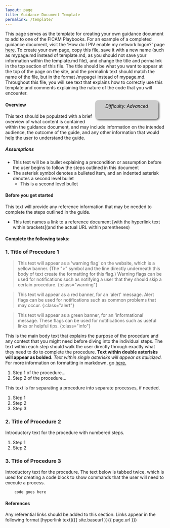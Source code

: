 ```yaml
---
layout: page
title: Guidance Document Template
permalink: /template/
---
```

This page serves as the template for creating your own guidance document to add to one of the FICAM Playbooks. For an example of a completed guidance document, visit the 'How do I PIV enable my network logon?' page [here]({{site.piv_playbook_gh_url}}/devconfig/15_network/). To create your own page, copy this file, save it with a new name (such as mypage.md instead of template.md, as you should not save your information within the template.md file), and change the title and permalink in the top section of this file. The title should be what you want to appear at the top of the page on the site, and the permalink text should match the name of the file, but in the format /mypage/ instead of mypage.md. Throughout this file, you will see text that explains how to correctly use this template and comments explaining the nature of the code that you will encounter.

<!--- For example, this code denotes a comment, and information written inside of it will not appear on the website but can be used as a reference for others viewing the file. -->

<!--- The code below allows for the use of an 'accordion' on the page, which collapses or shows text when you click on a section of it. This code should not be removed from the file. -->
<script>
$(function() {
  $( "#accordion" ).accordion({
    heightStyle: "content",
    collapsible: "true",
    active: "false"
  });
});
</script>

<!--- The code below creates a difficulty identifier on the page, which can either be Beginner, Moderate, or Advanced depending on the technical knowledge required to complete the procedure. The example below includes text that mark the document as 'Advanced', this string can be changed as needed.-->
<div style="float:right; padding:10px; margin-right:20px; border-radius:10px; width:180px; height:40px; box-shadow:3px 3px 5px 0px; text-align:center; background-color:#CCC; color:#666666">
<div style="color:#000000">
<em>Difficulty: Advanced</em>
</div>
</div>

<!--- The '#' symbol is used to denote headers, with different amounts aligning with different header styles. -->
#### Overview
This text should be populated with a brief overview of what content is contained within the guidance document, and may include information on the intended audience, the outcome of the guide, and any other information that would help the user to understand the guide.

##### Assumptions
*  This text will be a bullet explaining a precondition or assumption before the user begins to follow the steps outlined in this document
*  The asterisk symbol denotes a bulleted item, and an indented asterisk denotes a second level bullet
    *  This is a second level bullet

#### Before you get started
This text will provide any reference information that may be needed to complete the steps outlined in the guide.

*  This text names a link to a reference document [with the hyperlink text within brackets](and the actual URL within parentheses)

#### Complete the following tasks:
<!--- The code below triggers the start of the accordion dropdown for the main steps of the guidance document. Leave this in place if you wish to use the accordion layout. -->
<div id="accordion" markdown="1">

<!-- Each accordion section will be formatted such that:
	the title is the text following the ###
	and the body of the accordion is wihin the <div></div> tags. -->

### 1. Title of Procedure 1
<div markdown="1">

> This text will appear as a 'warning flag' on the website, which is a yellow banner. (The ">" symbol and the line directly underneath this body of text create the formatting for this flag.) Warning flags can be used for notifications such as notifying a user that they should skip a certain procedure.
{:class="warning"}

> This text will appear as a red banner, for an 'alert' message. Alert flags can be used for notifications such as common problems that may occur.
{:class="alert"}

> This text will appear as a green banner, for an 'informational' message. These flags can be used for notifications such as useful links or helpful tips. 
{:class="info"}

This is the main body text that explains the purpose of the procedure and any context that you might need before diving into the individual steps. The text within each step should walk the user directly through exactly what they need to do to complete the procedure. **Text within double asterisks will appear as bolded.** *Text within single asterisks will appear as italicized.* For more information on formatting in markdown, go [here.](https://help.github.com/articles/basic-writing-and-formatting-syntax/)

1.	Step 1 of the procedure... 
2.	Step 2 of the procedure...

This text is for separating a procedure into separate  processes, if needed.

1.	Step 1
2.	Step 2
3.	Step 3

</div>

### 2. Title of Procedure 2
<div markdown="1">

Introductory text for the procedure with numbered steps.

1.	Step 1
2.	Step 2

</div>

### 3. Title of Procedure 3
<div markdown="1">

Introductory text for the procedure. The text below is tabbed twice, which is used for creating a code block to show commands that the user will need to execute a process.

        code goes here


</div>
</div>

#### References

Any referential links should be added to this section. Links appear in the following format [hyperlink text]({{ site.baseurl }}{{ page.url }})
